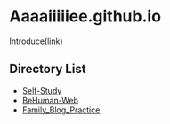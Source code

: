 # Aaaaiiiiiee.github.io
Introduce([link](/Aaaaiiiiiee))
## Directory List
- [Self-Study](/Self-Study)
- [BeHuman-Web](/BeHuman-Web)
- [Family_Blog_Practice](/family_blog_practice)
